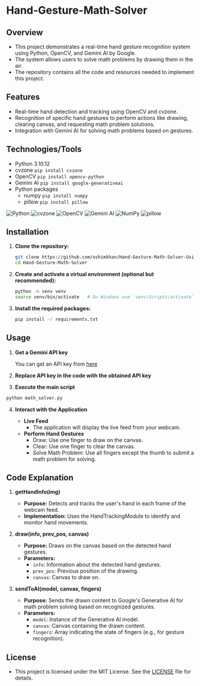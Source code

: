 # Hand-Gesture-Math-Solver

## Overview
- This project demonstrates a real-time hand gesture recognition system using Python, OpenCV, and Gemini AI by Google.
- The system allows users to solve math problems by drawing them in the air.
- The repository contains all the code and resources needed to implement this project.

## Features

- Real-time hand detection and tracking using OpenCV and cvzone.
- Recognition of specific hand gestures to perform actions like drawing, clearing canvas, and requesting math problem solutions.
- Integration with Gemini AI for solving math problems based on gestures.

## Technologies/Tools

* Python 3.10.12
* cvzone `pip install cvzone`
* OpenCV `pip install opencv-python`  
* Gemini AI `pip install google-generativeai`
* Python packages
  * numpy `pip install numpy` 
  * pillow `pip install pillow`
 
![Python](https://img.shields.io/badge/python-3670A0?logo=python&logoColor=FFFF00)
![cvzone](https://img.shields.io/badge/cvzone_-orange)
![OpenCV](https://img.shields.io/badge/opencv-%23white.svg?logo=opencv&logoColor=white)
![Gemini AI](https://img.shields.io/badge/Gemini%20AI_-%238E75B2?logo=googlegemini&logoColor=white)
![NumPy](https://img.shields.io/badge/numpy-%23013243.svg?logo=numpy&logoColor=white)
![pillow](https://img.shields.io/badge/pillow_-blue)


## Installation
 
  1. **Clone the repository:**
 
     ```bash
     git clone https://github.com/oshimkhan/Hand-Gesture-Math-Solver-Using-Python.git
     cd Hand-Gesture-Math-Solver
     ```
 
  2. **Create and activate a virtual environment (optional but recommended):**

     ```bash
     python -m venv venv
     source venv/bin/activate   # On Windows use `venv\Scripts\activate`
     ```
 
  3. **Install the required packages:**
 
     ```bash
     pip install -r requirements.txt
     ```
## Usage

  1. **Get a Gemini API key**

     You can get an API key from [here](https://aistudio.google.com/app/apikey)

  2. **Replace API key in the code with the obtained API key**
     
  3. **Execute the main script**

```bash
python math_solver.py
```
 4. **Interact with the Application**
   
     * **Live Feed**
        * The application will display the live feed from your webcam.
     * **Perform Hand Gestures**
        * Draw: Use one finger to draw on the canvas.
        * Clear: Use one finger to clear the canvas.
        * Solve Math Problem: Use all fingers except the thumb to submit a math problem for solving.
      
## Code Explanation

  1. **getHandInfo(img)**

     * **Purpose:** Detects and tracks the user's hand in each frame of the webcam feed.
     * **Implementation:** Uses the HandTrackingModule to identify and monitor hand movements.

  2. **draw(info, prev_pos, canvas)**

     * **Purpose:** Draws on the canvas based on the detected hand gestures.
     * **Parameters:**
          * `info`: Information about the detected hand gestures.
          * `prev_pos`: Previous position of the drawing.
          * `canvas`: Canvas to draw on.

  3. **sendToAI(model, canvas, fingers)**

     * **Purpose:** Sends the drawn content to Google's Generative AI for math problem solving based on recognized gestures.
     * **Parameters:**
          * `model`: Instance of the Generative AI model.
          * `canvas`: Canvas containing the drawn content.
          * `fingers`: Array indicating the state of fingers (e.g., for gesture recognition).

## License
 
 * This project is licensed under the MIT License. See the [LICENSE](MIT-LICENSE.txt) file for details.

